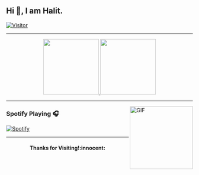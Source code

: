 ## Hi 👋, I am Halit.

[![Visitor](https://visitor-badge.laobi.icu/badge?page_id=4rmut)](#)

---

<p align="center">
<a href="https://github.com/halitcolak">
<img height="150em" src="https://github-readme-stats.vercel.app/api?username=halitcolak&theme=blue-green&show_icons=true&include_all_commits=true&count_private=true">
<img height="150em" src="https://github-readme-stats.vercel.app/api/top-langs/?username=halitcolak&layout=compact&theme=blue-green&langs_count=10">
</a>
</p>

---

<img align="right" alt="GIF" height="170px" src="https://media.giphy.com/media/J5B1Y8QZnzXXbLQIBu/giphy.gif" />

### Spotify Playing 🎧

[![Spotify](https://novatorem.bgstatic.vercel.app/api/spotify)](#)

---

<h4 align="center">Thanks for Visiting!:innocent:</h4>
